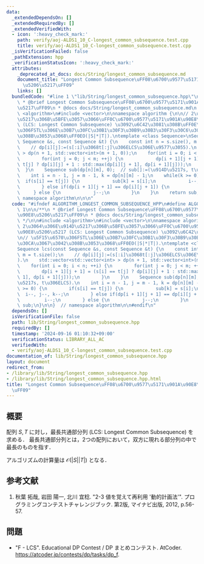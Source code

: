 ```yaml
---
data:
  _extendedDependsOn: []
  _extendedRequiredBy: []
  _extendedVerifiedWith:
  - icon: ':heavy_check_mark:'
    path: verify/aoj-ALDS1_10_C-longest_common_subsequence.test.cpp
    title: verify/aoj-ALDS1_10_C-longest_common_subsequence.test.cpp
  _isVerificationFailed: false
  _pathExtension: hpp
  _verificationStatusIcon: ':heavy_check_mark:'
  attributes:
    _deprecated_at_docs: docs/String/longest_common_subsequence.md
    document_title: "Longest Common Subsequence\uFF08\u6700\u9577\u5171\u901A\u90E8\
      \u5206\u5217\uFF09"
    links: []
  bundledCode: "#line 1 \"lib/String/longest_common_subsequence.hpp\"\n\n\n\n/**\n\
    \ * @brief Longest Common Subsequence\uFF08\u6700\u9577\u5171\u901A\u90E8\u5206\
    \u5217\uFF09\n * @docs docs/String/longest_common_subsequence.md\n */\n\n#include\
    \ <algorithm>\n#include <vector>\n\nnamespace algorithm {\n\n// 2\u3064\u306E\u914D\
    \u5217\u306B\u5BFE\u3057\u3066\uFF0C\u6700\u9577\u5171\u901A\u90E8\u5206\u5217\
    \ (LCS: Longest Common Subsequence) \u3092\u6C42\u3081\u308B\uFF0E\n// \u5F15\u6570\
    \u306FSTL\u306E\u30B7\u30FC\u30B1\u30F3\u30B9\u30B3\u30F3\u30C6\u30CA\u3067\u3042\
    \u308B\u3053\u3068\uFF0EO(|S|*|T|).\ntemplate <class Sequence>\nSequence lcs(const\
    \ Sequence &s, const Sequence &t) {\n    const int n = s.size(), m = t.size();\n\
    \    // dp[i][j]:=(s[:i]\u3068t[:j]\u306ELCS\u306E\u9577\u3055).\n    std::vector<std::vector<int>\
    \ > dp(n + 1, std::vector<int>(m + 1, 0));\n    for(int i = 0; i < n; ++i) {\n\
    \        for(int j = 0; j < m; ++j) {\n            dp[i + 1][j + 1] = (s[i] ==\
    \ t[j] ? dp[i][j] + 1 : std::max(dp[i][j + 1], dp[i + 1][j]));\n        }\n  \
    \  }\n    Sequence sub(dp[n][m], 0);  // sub[]:=(\u914D\u5217s, t\u306ELCS).\n\
    \    int i = n - 1, j = m - 1, k = dp[n][m] - 1;\n    while(k >= 0) {\n      \
    \  if(s[i] == t[j]) {\n            sub[k] = s[i];\n            i--, j--, k--;\n\
    \        } else if(dp[i + 1][j + 1] == dp[i][j + 1]) {\n            i--;\n   \
    \     } else {\n            j--;\n        }\n    }\n    return sub;\n}\n\n}  //\
    \ namespace algorithm\n\n\n"
  code: "#ifndef ALGORITHM_LONGEST_COMMON_SUBSEQUENCE_HPP\n#define ALGORITHM_LONGEST_COMMON_SUBSEQUENCE_HPP\
    \ 1\n\n/**\n * @brief Longest Common Subsequence\uFF08\u6700\u9577\u5171\u901A\
    \u90E8\u5206\u5217\uFF09\n * @docs docs/String/longest_common_subsequence.md\n\
    \ */\n\n#include <algorithm>\n#include <vector>\n\nnamespace algorithm {\n\n//\
    \ 2\u3064\u306E\u914D\u5217\u306B\u5BFE\u3057\u3066\uFF0C\u6700\u9577\u5171\u901A\
    \u90E8\u5206\u5217 (LCS: Longest Common Subsequence) \u3092\u6C42\u3081\u308B\uFF0E\
    \n// \u5F15\u6570\u306FSTL\u306E\u30B7\u30FC\u30B1\u30F3\u30B9\u30B3\u30F3\u30C6\
    \u30CA\u3067\u3042\u308B\u3053\u3068\uFF0EO(|S|*|T|).\ntemplate <class Sequence>\n\
    Sequence lcs(const Sequence &s, const Sequence &t) {\n    const int n = s.size(),\
    \ m = t.size();\n    // dp[i][j]:=(s[:i]\u3068t[:j]\u306ELCS\u306E\u9577\u3055\
    ).\n    std::vector<std::vector<int> > dp(n + 1, std::vector<int>(m + 1, 0));\n\
    \    for(int i = 0; i < n; ++i) {\n        for(int j = 0; j < m; ++j) {\n    \
    \        dp[i + 1][j + 1] = (s[i] == t[j] ? dp[i][j] + 1 : std::max(dp[i][j +\
    \ 1], dp[i + 1][j]));\n        }\n    }\n    Sequence sub(dp[n][m], 0);  // sub[]:=(\u914D\
    \u5217s, t\u306ELCS).\n    int i = n - 1, j = m - 1, k = dp[n][m] - 1;\n    while(k\
    \ >= 0) {\n        if(s[i] == t[j]) {\n            sub[k] = s[i];\n          \
    \  i--, j--, k--;\n        } else if(dp[i + 1][j + 1] == dp[i][j + 1]) {\n   \
    \         i--;\n        } else {\n            j--;\n        }\n    }\n    return\
    \ sub;\n}\n\n}  // namespace algorithm\n\n#endif\n"
  dependsOn: []
  isVerificationFile: false
  path: lib/String/longest_common_subsequence.hpp
  requiredBy: []
  timestamp: '2024-09-16 01:10:32+09:00'
  verificationStatus: LIBRARY_ALL_AC
  verifiedWith:
  - verify/aoj-ALDS1_10_C-longest_common_subsequence.test.cpp
documentation_of: lib/String/longest_common_subsequence.hpp
layout: document
redirect_from:
- /library/lib/String/longest_common_subsequence.hpp
- /library/lib/String/longest_common_subsequence.hpp.html
title: "Longest Common Subsequence\uFF08\u6700\u9577\u5171\u901A\u90E8\u5206\u5217\
  \uFF09"
---
```

## 概要

配列 $S, T$ に対し，最長共通部分列 (LCS: Longest Common Subsequence) を求める．
最長共通部分列とは，2つの配列において，双方に現れる部分列の中で最長のものを指す．

アルゴリズムの計算量は $\mathcal{O}(\lvert S \rvert \lvert T \rvert)$ となる．


## 参考文献

1. 秋葉 拓哉, 岩田 陽一, 北川 宜稔. "2-3 値を覚えて再利用 '動的計画法'". プログラミングコンテストチャレンジブック. 第2版, マイナビ出版, 2012, p.56-57.


## 問題

- "F - LCS". Educational DP Contest / DP まとめコンテスト. AtCoder. <https://atcoder.jp/contests/dp/tasks/dp_f>.
